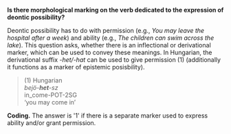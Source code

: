 **Is there morphological marking on the verb dedicated to the expression of deontic possibility?** 

Deontic possibility has to do with permission (e.g., *You may leave the hospital after a week*) and ability (e.g., *The children can swim across the lake*). This question asks, whether there is an inflectional or derivational marker, which can be used to convey these meanings. In Hungarian, the derivational suffix *-het/-hat* can be used to give permission (1) (additionally it functions as a marker of epistemic posisbility).

>(1) Hungarian<br/>
>*bejö-**het**-sz*<br/> 
>in_come-POT-2SG<br/>
>‘you may come in’

**Coding.** The answer is '1' if there is a separate marker used to express ability and/or grant permission.
